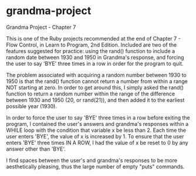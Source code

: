 # grandma-project
Grandma Project - Chapter 7

This is one of the Ruby projects recommended at the end of Chapter 7 - Flow Control,
in Learn to Program, 2nd Edition.  Included are two of the features suggested for
practice: using the rand() function to include a random date between 1930 and 1950
in Grandma's response, and forcing the user to say 'BYE' three times in a row in 
order for the program to quit.

The problem associated with acquiring a random number between 1930 to 1950 is that
the rand() function cannot return a number from within a range NOT starting at zero.
In order to get around this, I simply asked the rand() function to return a random
number within the range of the difference between 1930 and 1950 (20, or rand(21)), 
and then added it to the earliest possible year (1930).

In order to force the user to say 'BYE' three times in a row before exiting the
program, I contained the user's answers and grandma's responses within a WHILE loop
with the condition that variable x be less than 2.  Each time the user enters 'BYE',
the value of x is increased by 1.  To ensure that the user enters 'BYE' three times
IN A ROW, I had the value of x be reset to 0 by any answer other than 'BYE'.

I find spaces between the user's and grandma's responses to be more aesthetically
pleasing, thus the large number of empty "puts" commands.
